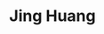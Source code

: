 ---
# Display name

title: Jing Huang
user_groups: ["Graduated Master Students"]



organizations:
- name: 2006-2009 co-supervised with Prof. Weinan E

Interests:
- Study the relation between birth-defect and chemical element content in Shanxi with the Institute of Population Research

---